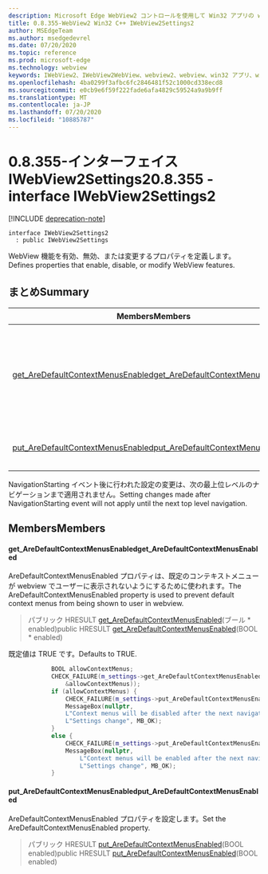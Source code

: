 ```yaml
---
description: Microsoft Edge WebView2 コントロールを使用して Win32 アプリの web コンテンツをホストする
title: 0.8.355-WebView2 Win32 C++ IWebView2Settings2
author: MSEdgeTeam
ms.author: msedgedevrel
ms.date: 07/20/2020
ms.topic: reference
ms.prod: microsoft-edge
ms.technology: webview
keywords: IWebView2、IWebView2WebView、webview2、webview、win32 アプリ、win32、edge
ms.openlocfilehash: 4ba0299f3afbc6fc2846481f52c1000cd338ecd8
ms.sourcegitcommit: e0cb9e6f59f222fade6afa4829c59524a9a9b9ff
ms.translationtype: MT
ms.contentlocale: ja-JP
ms.lasthandoff: 07/20/2020
ms.locfileid: "10885787"
---
```

# <span data-ttu-id="96179-104">0.8.355-インターフェイス IWebView2Settings2</span><span class="sxs-lookup"><span data-stu-id="96179-104">0.8.355 - interface IWebView2Settings2</span></span> 

[!INCLUDE [deprecation-note](../../includes/deprecation-note.md)]

```
interface IWebView2Settings2
  : public IWebView2Settings
```

<span data-ttu-id="96179-105">WebView 機能を有効、無効、または変更するプロパティを定義します。</span><span class="sxs-lookup"><span data-stu-id="96179-105">Defines properties that enable, disable, or modify WebView features.</span></span>

## <span data-ttu-id="96179-106">まとめ</span><span class="sxs-lookup"><span data-stu-id="96179-106">Summary</span></span>

 <span data-ttu-id="96179-107">Members</span><span class="sxs-lookup"><span data-stu-id="96179-107">Members</span></span>                        | <span data-ttu-id="96179-108">説明</span><span class="sxs-lookup"><span data-stu-id="96179-108">Descriptions</span></span>
--------------------------------|---------------------------------------------
[<span data-ttu-id="96179-109">get_AreDefaultContextMenusEnabled</span><span class="sxs-lookup"><span data-stu-id="96179-109">get_AreDefaultContextMenusEnabled</span></span>](#get_aredefaultcontextmenusenabled) | <span data-ttu-id="96179-110">AreDefaultContextMenusEnabled プロパティは、既定のコンテキストメニューが webview でユーザーに表示されないようにするために使われます。</span><span class="sxs-lookup"><span data-stu-id="96179-110">The AreDefaultContextMenusEnabled property is used to prevent default context menus from being shown to user in webview.</span></span>
[<span data-ttu-id="96179-111">put_AreDefaultContextMenusEnabled</span><span class="sxs-lookup"><span data-stu-id="96179-111">put_AreDefaultContextMenusEnabled</span></span>](#put_aredefaultcontextmenusenabled) | <span data-ttu-id="96179-112">AreDefaultContextMenusEnabled プロパティを設定します。</span><span class="sxs-lookup"><span data-stu-id="96179-112">Set the AreDefaultContextMenusEnabled property.</span></span>

<span data-ttu-id="96179-113">NavigationStarting イベント後に行われた設定の変更は、次の最上位レベルのナビゲーションまで適用されません。</span><span class="sxs-lookup"><span data-stu-id="96179-113">Setting changes made after NavigationStarting event will not apply until the next top level navigation.</span></span>

## <span data-ttu-id="96179-114">Members</span><span class="sxs-lookup"><span data-stu-id="96179-114">Members</span></span>

#### <span data-ttu-id="96179-115">get_AreDefaultContextMenusEnabled</span><span class="sxs-lookup"><span data-stu-id="96179-115">get_AreDefaultContextMenusEnabled</span></span> 

<span data-ttu-id="96179-116">AreDefaultContextMenusEnabled プロパティは、既定のコンテキストメニューが webview でユーザーに表示されないようにするために使われます。</span><span class="sxs-lookup"><span data-stu-id="96179-116">The AreDefaultContextMenusEnabled property is used to prevent default context menus from being shown to user in webview.</span></span>

> <span data-ttu-id="96179-117">パブリック HRESULT [get_AreDefaultContextMenusEnabled](#get_aredefaultcontextmenusenabled)(ブール \* enabled)</span><span class="sxs-lookup"><span data-stu-id="96179-117">public HRESULT [get_AreDefaultContextMenusEnabled](#get_aredefaultcontextmenusenabled)(BOOL \* enabled)</span></span>

<span data-ttu-id="96179-118">既定値は TRUE です。</span><span class="sxs-lookup"><span data-stu-id="96179-118">Defaults to TRUE.</span></span>

```cpp
            BOOL allowContextMenus;
            CHECK_FAILURE(m_settings->get_AreDefaultContextMenusEnabled(
                &allowContextMenus));
            if (allowContextMenus) {
                CHECK_FAILURE(m_settings->put_AreDefaultContextMenusEnabled(FALSE));
                MessageBox(nullptr,
                L"Context menus will be disabled after the next navigation.",
                L"Settings change", MB_OK);
            }
            else {
                CHECK_FAILURE(m_settings->put_AreDefaultContextMenusEnabled(TRUE));
                MessageBox(nullptr,
                    L"Context menus will be enabled after the next navigation.",
                    L"Settings change", MB_OK);
            }
```

#### <span data-ttu-id="96179-119">put_AreDefaultContextMenusEnabled</span><span class="sxs-lookup"><span data-stu-id="96179-119">put_AreDefaultContextMenusEnabled</span></span> 

<span data-ttu-id="96179-120">AreDefaultContextMenusEnabled プロパティを設定します。</span><span class="sxs-lookup"><span data-stu-id="96179-120">Set the AreDefaultContextMenusEnabled property.</span></span>

> <span data-ttu-id="96179-121">パブリック HRESULT [put_AreDefaultContextMenusEnabled](#put_aredefaultcontextmenusenabled)(BOOL enabled)</span><span class="sxs-lookup"><span data-stu-id="96179-121">public HRESULT [put_AreDefaultContextMenusEnabled](#put_aredefaultcontextmenusenabled)(BOOL enabled)</span></span>

